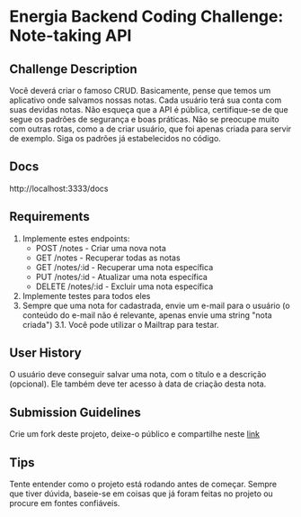 # Energia Backend Coding Challenge: Note-taking API

## Challenge Description

Você deverá criar o famoso CRUD. Basicamente, pense que temos um aplicativo onde salvamos nossas notas. Cada usuário terá sua conta com suas devidas notas. Não esqueça que a API é pública, certifique-se de que segue os padrões de segurança e boas práticas. Não se preocupe muito com outras rotas, como a de criar usuário, que foi apenas criada para servir de exemplo. Siga os padrões já estabelecidos no código.

## Docs

http://localhost:3333/docs

## Requirements

1. Implemente estes endpoints:
   - POST /notes - Criar uma nova nota
   - GET /notes - Recuperar todas as notas
   - GET /notes/:id - Recuperar uma nota específica
   - PUT /notes/:id - Atualizar uma nota específica
   - DELETE /notes/:id - Excluir uma nota específica
2. Implemente testes para todos eles
3. Sempre que uma nota for cadastrada, envie um e-mail para o usuário (o conteúdo do e-mail não é relevante, apenas envie uma string "nota criada")
   3.1. Você pode utilizar o Mailtrap para testar.

## User History

O usuário deve conseguir salvar uma nota, com o título e a descrição (opcional). Ele também deve ter acesso à data de criação desta nota.

## Submission Guidelines

Crie um fork deste projeto, deixe-o público e compartilhe neste [link](https://docs.google.com/forms/d/1X-lUQ15pCoo0zaROdd1OpaIUpIMGyeQw_TpQeKMFkl8/edit)

## Tips

Tente entender como o projeto está rodando antes de começar.
Sempre que tiver dúvida, baseie-se em coisas que já foram feitas no projeto ou procure em fontes confiáveis.
